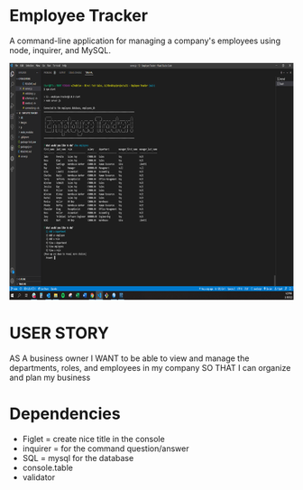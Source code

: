 # Employee Tracker
A command-line application for managing a company's employees using node, inquirer, and MySQL.

<img src='images\screenshot.PNG' alt="Employee Tracker" width="1000" height="420">

# USER STORY
AS A business owner
I WANT to be able to view and manage the departments, roles, and employees in my company
SO THAT I can organize and plan my business

# Dependencies
- Figlet = create nice title in the console
- inquirer = for the command question/answer
- SQL = mysql for the database
- console.table
- validator
